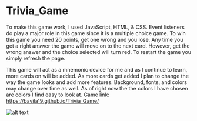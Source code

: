 # Trivia_Game

To make this game work, I used JavaScript, HTML, & CSS. Event listeners do play a major role in this game since it is a multiple choice game. To win this game you need 20 points, get one wrong and you lose. Any time you get a right answer the game will move on to the next card. However, get the wrong answer and the choice selected will turn red. To restart the game you simply refresh the page. 


This game will act as a mnemonic device for me and as I continue to learn, more cards on will be added. As more cards get added I plan to change the way the game looks and add more features. Background, fonts, and colors may change over time as well. As of right now the the colors I have chosen are colors I find easy to look at.
Game link: https://bavila19.github.io/Trivia_Game/

![alt text](https://i.imgur.com/lVfyrrc.png)
